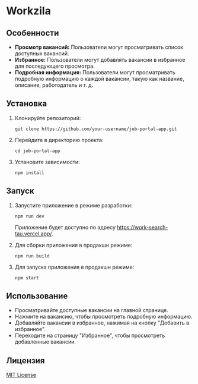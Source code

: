 # Workzila

## Особенности

- **Просмотр вакансий:** Пользователи могут просматривать список доступных вакансий.
- **Избранное:** Пользователи могут добавлять вакансии в избранное для последующего просмотра.
- **Подробная информация:** Пользователи могут просматривать подробную информацию о каждой вакансии, такую как название, описание, работодатель и т. д.

## Установка

1. Клонируйте репозиторий:

    ```
    git clone https://github.com/your-username/job-portal-app.git
    ```

2. Перейдите в директорию проекта:

    ```
    cd job-portal-app
    ```

3. Установите зависимости:

    ```
    npm install
    ```

## Запуск

1. Запустите приложение в режиме разработки:

    ```
    npm run dev
    ```

   Приложение будет доступно по адресу https://work-search-tau.vercel.app/.

2. Для сборки приложения в продакшн режиме:

    ```
    npm run build
    ```

3. Для запуска приложения в продакшн режиме:

    ```
    npm start
    ```

## Использование

- Просматривайте доступные вакансии на главной странице.
- Нажмите на вакансию, чтобы просмотреть подробную информацию.
- Добавляйте вакансии в избранное, нажимая на кнопку "Добавить в избранное".
- Переходите на страницу "Избранное", чтобы просмотреть добавленные вакансии.

## Лицензия

[MIT License](https://opensource.org/licenses/MIT)

